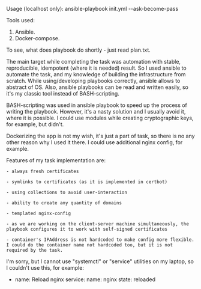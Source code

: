 Usage (localhost only):
ansible-playbook init.yml --ask-become-pass

Tools used:
1. Ansible.
2. Docker-compose.

To see, what does playbook do shortly - just read plan.txt.

The main target while completing the task was automation with stable, reproducible, idempotent (where it is needed) result.
So I used ansible to automate the task, and my knowledge of building the infrastructure from scratch. While using/developing playbooks correctly, ansible allows to abstract of OS. Also, ansible playbooks can be read and written easily, so it's my classic tool instead of BASH-scripting.

BASH-scripting was used in ansible playbook to speed up the process of writing the playbook. However, it's a nasty solution and I usually avoid it, where it is possible. I could use modules while creating cryptographic keys, for example, but didn't.

Dockerizing the app is not my wish, it's just a part of task, so there is no any other reason why I used it there. I could use additional nginx config, for example.

Features of my task implementation are:

    - always fresh certificates

    - symlinks to certificates (as it is implemented in certbot)

    - using collections to avoid user-interaction

    - ability to create any quantity of domains

    - templated nginx-config

    - as we are working on the client-server machine simultaneously, the playbook configures it to work with self-signed certificates

    - container's IPAddress is not hardcoded to make config more flexible. I could do the container name not hardcoded too, but it is not required by the task.

I'm sorry, but I cannot use "systemctl" or "service" utilities on my laptop, so I couldn't use this, for example:
  - name: Reload nginx
    service:
      name: nginx
      state: reloaded
